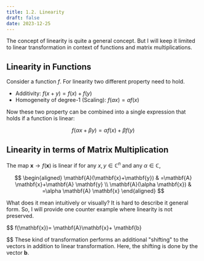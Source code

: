 ```yaml
---
title: 1.2. Linearity
draft: false
date: 2023-12-25
---
```


The concept of linearity is quite a general concept. But I will keep it limited to linear transformation in context of functions and matrix multiplications.

## Linearity in Functions

Consider a function $f$. For linearity two different property need to hold. 

- Additivity: $f(x+y)=f(x)+f(y)$
- Homogeneity of degree-1 (Scaling): $f(ax) = af(x)$

Now these two property can be combined into a single expression that holds if a function is linear:

$$
f(\alpha x+ \beta y) = \alpha f(x) + \beta f(y)
$$

## Linearity in terms of Matrix Multiplication

The map $\mathbf{x} \rightarrow f(\mathbf{x})$ is linear if for any $x,y \in \mathbb{C}^{n}$ and any $\alpha \in \mathbb{C}$,


$$
\begin{aligned}
\mathbf{A}(\mathbf{x}+\mathbf{y}) & =\mathbf{A} \mathbf{x}+\mathbf{A} \mathbf{y} \\
\mathbf{A}(\alpha \mathbf{x}) & =\alpha \mathbf{A} \mathbf{x} 
\end{aligned}
$$

What does it mean intuitively or visually?  It is hard to describe it general form. So, I will provide one counter example where linearity is not preserved. 

$$
f(\mathbf{x})= \mathbf{A}\mathbf{x}+ \mathbf{b}

$$
These kind of transformation performs an additional "shifting" to the vectors in addition to linear transformation.  Here, the shifting is done by the vector $\mathbf{b}$. 


